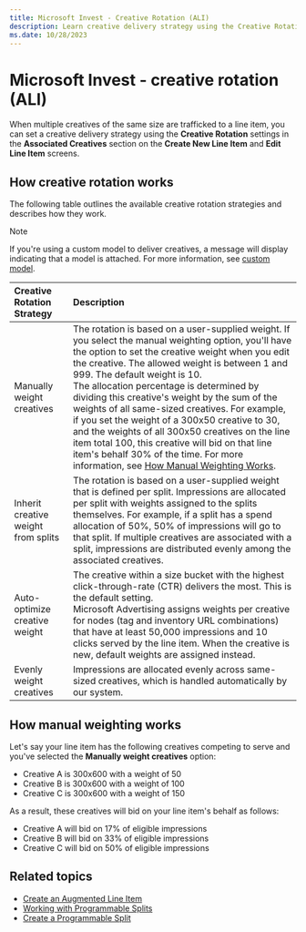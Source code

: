 ```yaml
---
title: Microsoft Invest - Creative Rotation (ALI)
description: Learn creative delivery strategy using the Creative Rotation settings in the Associated Creatives section on the Create New Line Item and Edit Line Item screens.
ms.date: 10/28/2023
---
```



# Microsoft Invest - creative rotation (ALI) 

When multiple creatives of the same size are trafficked to a line item,
you can set a creative delivery strategy using the
**Creative Rotation** settings in the
**Associated Creatives** section on
the **Create New Line Item** and
**Edit Line Item** screens.

## How creative rotation works

The following table outlines the available creative rotation strategies
and describes how they work.

> [!NOTE]
> If you're using a custom model to deliver creatives, a message will display indicating that a model is attached. For more information, see [custom model](../data-science-toolkit/custom-models.md).

| Creative Rotation Strategy | Description |
|:---|:---|
| Manually weight creatives | The rotation is based on a user-supplied weight. If you select the manual weighting option, you'll have the option to set the creative weight when you edit the creative. The allowed weight is between 1 and 999. The default weight is 10.<br>The allocation percentage is determined by dividing this creative's weight by the sum of the weights of all same-sized creatives. For example, if you set the weight of a 300x50 creative to 30, and the weights of all 300x50 creatives on the line item total 100, this creative will bid on that line item's behalf 30% of the time. For more information, see [How Manual Weighting Works](#how-manual-weighting-works). |
| Inherit creative weight from splits | The rotation is based on a user-supplied weight that is defined per split. Impressions are allocated per split with weights assigned to the splits themselves. For example, if a split has a spend allocation of 50%, 50% of impressions will go to that split. If multiple creatives are associated with a split, impressions are distributed evenly among the associated creatives. |
| Auto-optimize creative weight | The creative within a size bucket with the highest click-through-rate (CTR) delivers the most. This is the default setting.<br>Microsoft Advertising assigns weights per creative for nodes (tag and inventory URL combinations) that have at least 50,000 impressions and 10 clicks served by the line item. When the creative is new, default weights are assigned instead. |
| Evenly weight creatives | Impressions are allocated evenly across same-sized creatives, which is handled automatically by our system. |

## How manual weighting works

Let's say your line item has the following creatives competing to serve and you've selected the **Manually weight
creatives** option:

- Creative A is 300x600 with a weight of 50
- Creative B is 300x600 with a weight of 100
- Creative C is 300x600 with a weight of 150

As a result, these creatives will bid on your line item's behalf as
follows:

- Creative A will bid on 17% of eligible impressions
- Creative B will bid on 33% of eligible impressions
- Creative C will bid on 50% of eligible impressions

## Related topics

- [Create an Augmented Line Item](create-an-augmented-line-item-ali.md)
- [Working with Programmable Splits](working-with-programmable-splits.md)
- [Create a Programmable Split](create-a-programmable-split.md)
